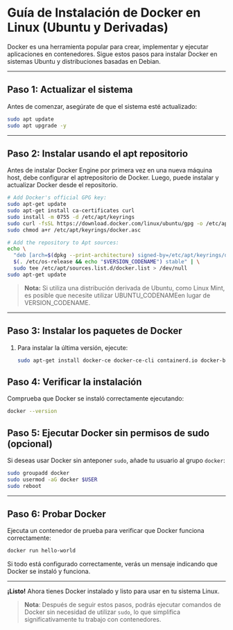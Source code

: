 # Guía de Instalación de Docker en Linux (Ubuntu y Derivadas)

Docker es una herramienta popular para crear, implementar y ejecutar aplicaciones en contenedores. Sigue estos pasos para instalar Docker en sistemas Ubuntu y distribuciones basadas en Debian.

---

## **Paso 1: Actualizar el sistema**
Antes de comenzar, asegúrate de que el sistema esté actualizado:

```bash
sudo apt update
sudo apt upgrade -y
```

---

## **Paso 2: Instalar usando el apt repositorio**

Antes de instalar Docker Engine por primera vez en una nueva máquina host, debe configurar el aptrepositorio de Docker. Luego, puede instalar y actualizar Docker desde el repositorio.

```bash
# Add Docker's official GPG key:
sudo apt-get update
sudo apt-get install ca-certificates curl
sudo install -m 0755 -d /etc/apt/keyrings
sudo curl -fsSL https://download.docker.com/linux/ubuntu/gpg -o /etc/apt/keyrings/docker.asc
sudo chmod a+r /etc/apt/keyrings/docker.asc

# Add the repository to Apt sources:
echo \
  "deb [arch=$(dpkg --print-architecture) signed-by=/etc/apt/keyrings/docker.asc] https://download.docker.com/linux/ubuntu \
  $(. /etc/os-release && echo "$VERSION_CODENAME") stable" | \
  sudo tee /etc/apt/sources.list.d/docker.list > /dev/null
sudo apt-get update
```
>**Nota:** Si utiliza una distribución derivada de Ubuntu, como Linux Mint, es posible que necesite utilizar UBUNTU_CODENAMEen lugar de VERSION_CODENAME.

---

## **Paso 3: Instalar los paquetes de Docker**
1. Para instalar la última versión, ejecute:


   ```bash
   sudo apt-get install docker-ce docker-ce-cli containerd.io docker-buildx-plugin docker-compose-plugin
   ```

 
## **Paso 4: Verificar la instalación**
Comprueba que Docker se instaló correctamente ejecutando:

```bash
docker --version
```

## **Paso 5: Ejecutar Docker sin permisos de sudo (opcional)**
Si deseas usar Docker sin anteponer `sudo`, añade tu usuario al grupo `docker`:

```bash
sudo groupadd docker
sudo usermod -aG docker $USER
sudo reboot
```

---

## **Paso 6: Probar Docker**
Ejecuta un contenedor de prueba para verificar que Docker funciona correctamente:

```bash
docker run hello-world
```

Si todo está configurado correctamente, verás un mensaje indicando que Docker se instaló y funciona.

---

**¡Listo!** Ahora tienes Docker instalado y listo para usar en tu sistema Linux.
> **Nota**: Después de seguir estos pasos, podrás ejecutar comandos de Docker sin necesidad de utilizar `sudo`, lo que simplifica significativamente tu trabajo con contenedores.
